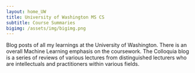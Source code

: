```yaml
---
layout: home_UW
title: University of Washington MS CS
subtitle: Course Summaries
bigimg: /assets/img/bigimg.png
---
```


Blog posts of all my learnings at the University of Washington. There is an overall Machine Learning emphasis on the coursework. The Colloquia blog is a series of reviews of various lectures from distinguished lecturers who are intellectuals and practitioners within various fields.